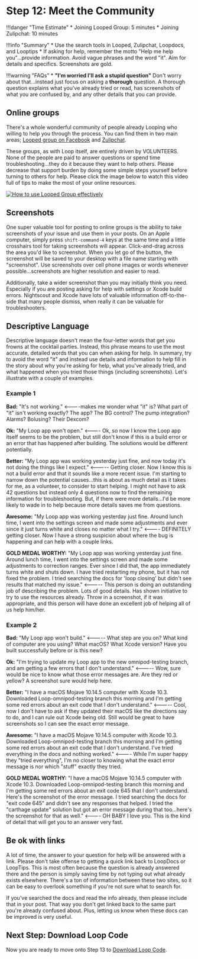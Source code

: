 # Step 12: Meet the Community

!!!danger "Time Estimate"
    * Joining Looped Group: 5 minutes
    * Joining Zulipchat: 10 minutes

!!!info "Summary"
    * Use the search tools in Looped, Zulipchat, Loopdocs, and Looptips
    * If asking for help, remember the motto "Help me help you"...provide information. Avoid vague phrases and the word "it". Aim for details and specifics. Screenshots are gold.

!!!warning "FAQs"
    * **"I'm worried I'll ask a stupid question"** Don't worry about that...instead just focus on asking a **thorough** question. A thorough question explains what you've already tried or read, has screenshots of what you are confused by, and any other details that you can provide.

## Online groups
There's a whole wonderful community of people already Looping who willing to help you through the process. You can find them in two main areas; [Looped group on Facebook](https://www.facebook.com/groups/TheLoopedGroup/?fref=nf) and [Zulipchat](https://loop.zulipchat.com).

These groups, as with Loop itself, are entirely driven by VOLUNTEERS. None of the people are paid to answer questions or spend time troubleshooting...they do it because they want to help others. Please decrease that support burden by doing some simple steps yourself before turning to others for help. Please click the image below to watch this video full of tips to make the most of your online resources.

<a href="https://youtu.be/_vSN6C-Uo04" target="_blank"><img src="../img/looped-group.png"  title="How to use Looped Group effectively" /></a>

## Screenshots
One super valuable tool for posting to online groups is the ability to take screenshots of your issue and use them in your posts. On an Apple computer, simply press `shift-command-4` keys at the same time and a little crosshairs tool for taking screenshots will appear. Click-and-drag across the area you'd like to screenshot. When you let go of the button, the screenshot will be saved to your desktop with a file name starting with "screenshot". Use screenshots over cell phone images or words whenever possible...screenshots are higher resolution and easier to read.

Additionally, take a wider screenshot than you may initially think you need. Especially if you are posting asking for help with settings or Xcode build errors. Nightscout and Xcode have lots of valuable information off-to-the-side that many people dismiss, when really it can be valuable for troubleshooters.

## Descriptive Language
Descriptive language doesn't mean the four-letter words that get you frowns at the cocktail parties. Instead, this phrase means to use the most accurate, detailed words that you can when asking for help. In summary, try to avoid the word "it" and instead use details and information to help fill in the story about why you're asking for help, what you've already tried, and what happened when you tried those things (including screenshots). Let's illustrate with a couple of examples.

### Example 1
**Bad:** "It's not working." <----makes me wonder what "it" is? What part of "it" isn't working exactly? The app? The BG control? The pump integration? Alarms? Bolusing? Their Dexcom?

**Ok:** "My Loop app won't open." <---- Ok, so now I know the Loop app itself seems to be the problem, but still don't know if this is a build error or an error that has happened after building. The solutions would be different potentially. 

**Better:** "My Loop app was working yesterday just fine, and now today it's not doing the things like I expect." <----- Getting closer. Now I know this is not a build error and that it sounds like a more recent issue. I'm starting to narrow down the potential causes...this is about as much detail as it takes for me, as a volunteer, to consider to start helping. I might not have to ask 42 questions but instead only 4 questions now to find the remaining information for troubleshooting. But, if there were more details...I'd be more likely to wade in to help because more details saves me from questions.

**Awesome:** "My Loop app was working yesterday just fine. Around lunch time, I went into the settings screen and made some adjustments and ever since it just turns white and closes no matter what I try." <---- DEFINITELY getting closer. Now I have a strong suspicion about where the bug is happening and can help with a couple links.

**GOLD MEDAL WORTHY:** "My Loop app was working yesterday just fine. Around lunch time, I went into the settings screen and made some adjustments to correction ranges. Ever since I did that, the app immediately turns white and shuts down. I have tried restarting my phone, but it has not fixed the problem. I tried searching the docs for 'loop closing' but didn't see results that matched my issue." <----- This person is doing an outstanding job of describing the problem. Lots of good details. Has shown initiative to try to use the resources already. Throw in a screenshot, if it was appropriate, and this person will have done an excellent job of helping all of us help him/her.

### Example 2
**Bad:** "My Loop app won't build." <----- What step are you on? What kind of computer are you using? What macOS? What Xcode version? Have you built successfully before or is this new?

**Ok:** "I'm trying to update my Loop app to the new omnipod-testing branch, and am getting a few errors that I don't understand." <----- Wow, sure would be nice to know what those error messages are. Are they red or yellow? A screenshot sure would help here.

**Better:** "I have a macOS Mojave 10.14.5 computer with Xcode 10.3. Downloaded Loop-omnipod-testing branch this morning and I'm getting some red errors about an exit code that I don't understand." <----- Cool, now I don't have to ask if they updated their macOS like the directions say to do, and I can rule out Xcode being old. Still would be great to have screenshots so I can see the exact error message.

**Awesome:** "I have a macOS Mojave 10.14.5 computer with Xcode 10.3. Downloaded Loop-omnipod-testing branch this morning and I'm getting some red errors about an exit code that I don't understand. I've tried everything in the docs and nothing worked." <---- While I'm super happy they "tried everything", I'm no closer to knowing what the exact error message is nor which "stuff" exactly they tried. 

**GOLD MEDAL WORTHY:** "I have a macOS Mojave 10.14.5 computer with Xcode 10.3. Downloaded Loop-omnipod-testing branch this morning and I'm getting some red errors about an exit code 645 that I don't understand. Here's the screenshot of the error message. I tried searching the docs for "exit code 645" and didn't see any responses that helped. I tried the "carthage update" solution but got an error message during that too...here's the screenshot for that as well." <---- OH BABY I love you. This is the kind of detail that will get you to an answer very fast.

## Be ok with links

A lot of time, the answer to your question for help will be answered with a link. Please don't take offense to getting a quick link back to LoopDocs or LoopTips. This is most often because the question is already answered there and the person is simply saving time by not typing out what already exists elsewhere.  There's a ton of information between these two sites, so it can be easy to overlook something if you're not sure what to search for.

If you've searched the docs and read the info already, then please include that in your post. That way you don't get linked back to the same part you're already confused about. Plus, letting us know when these docs can be improved is very useful. 

## Next Step: Download Loop Code

Now you are ready to move onto Step 13 to [Download Loop Code](step13.md).

